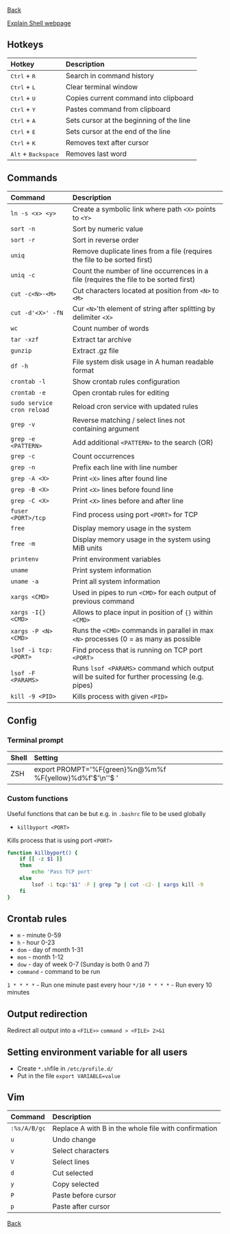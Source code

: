 [Back](../../README.md)

[Explain Shell webpage](http://explainshell.com/)

## Hotkeys

| Hotkey                                | Description                              |
|:--------------------------------------|:-----------------------------------------|
| <kbd>Ctrl</kbd> + <kbd>R</kbd>        | Search in command history                |
| <kbd>Ctrl</kbd> + <kbd>L</kbd>        | Clear terminal window                    |
| <kbd>Ctrl</kbd> + <kbd>U</kbd>        | Copies current command into clipboard    |
| <kbd>Ctrl</kbd> + <kbd>Y</kbd>        | Pastes command from clipboard            |
| <kbd>Ctrl</kbd> + <kbd>A</kbd>        | Sets cursor at the beginning of the line |
| <kbd>Ctrl</kbd> + <kbd>E</kbd>        | Sets cursor at the end of the line       |
| <kbd>Ctrl</kbd> + <kbd>K</kbd>        | Removes text after cursor                |
| <kbd>Alt</kbd> + <kbd>Backspace</kbd> | Removes last word                        |

## Commands

| Command                    | Description                                                                                  |
|:---------------------------|:---------------------------------------------------------------------------------------------|
| `ln -s <x> <y>`            | Create a symbolic link where path `<X>` points to `<Y>`                                      |
| `sort -n`                  | Sort by numeric value                                                                        |
| `sort -r`                  | Sort in reverse order                                                                        |
| `uniq`                     | Remove duplicate lines from a file (requires the file to be sorted first)                    |
| `uniq -c`                  | Count the number of line occurrences in a file (requires the file to be sorted first)        |
| `cut -c<N>-<M>`            | Cut characters located at position from `<N>` to `<M>`                                       |
| `cut -d'<X>' -fN`          | Cur `<N>`'th element of string after splitting by delimiter `<X>`                            |
| `wc`                       | Count number of words                                                                        |
| `tar -xzf`                 | Extract tar archive                                                                          |
| `gunzip`                   | Extract .gz file                                                                             |
| `df -h`                    | File system disk usage in A human readable format                                            |
| `crontab -l`               | Show crontab rules configuration                                                             |
| `crontab -e`               | Open crontab rules for editing                                                               |
| `sudo service cron reload` | Reload cron service with updated rules                                                       |
| `grep -v`                  | Reverse matching / select lines not containing argument                                      |
| `grep -e <PATTERN>`        | Add additional `<PATTERN>` to the search (OR)                                                |
| `grep -c`                  | Count occurrences                                                                            |
| `grep -n`                  | Prefix each line with line number                                                            |
| `grep -A <X>`              | Print `<X>` lines after found line                                                           |
| `grep -B <X>`              | Print `<X>` lines before found line                                                          |
| `grep -C <X>`              | Print `<X>` lines before and after line                                                      |
| `fuser <PORT>/tcp`         | Find process using port `<PORT>` for TCP                                                     |
| `free`                     | Display memory usage in the system                                                           |
| `free -m`                  | Display memory usage in the system using MiB units                                           |
| `printenv`                 | Print environment variables                                                                  |
| `uname`                    | Print system information                                                                     |
| `uname -a`                 | Print all system information                                                                 |
| `xargs <CMD>`              | Used in pipes to run `<CMD>` for each output of previous command                             |
| `xargs -I{} <CMD>`         | Allows to place input in position of `{}` within `<CMD>`                                     |
| `xargs -P <N> <CMD>`       | Runs the `<CMD>` commands in parallel in max `<N>` processes (0 = as many as possible        | 
| `lsof -i tcp:<PORT>`       | Find process that is running on TCP port `<PORT>`                                            |
| `lsof -F <PARAMS>`         | Runs `lsof <PARAMS>` command which output will be suited for further processing (e.g. pipes) |
| `kill -9 <PID>`            | Kills process with given `<PID>`                                                             |

## Config

### Terminal prompt

| Shell | Setting                                                  |
|:------|:---------------------------------------------------------|
| ZSH   | export PROMPT='%F{green}%n@%m%f %F{yellow}%d%f'$'\n''$ ' |

### Custom functions

Useful functions that can be but e.g. in `.bashrc` file to be used globally

- `killbyport <PORT>`

Kills process that is using port `<PORT>`

```bash
function killbyport() {
	if [[ -z $1 ]]
	then
		echo 'Pass TCP port'
	else
		lsof -i tcp:"$1" -F | grep ^p | cut -c2- | xargs kill -9
	fi
}
```

## Crontab rules

- `m` - minute 0-59
- `h` - hour 0-23
- `dom` - day of month 1-31
- `mon` - month 1-12
- `dow` - day of week 0-7 (Sunday is both 0 and 7)
- `command` - command to be run

`1 * * * *` - Run one minute past every hour
`*/10 * * * *` - Run every 10 minutes

## Output redirection

Redirect all output into a `<FILE>>`
`command > <FILE> 2>&1`

## Setting environment variable for all users

- Create `*.sh`file in `/etc/profile.d/`
- Put in the file `export VARIABLE=value`

## Vim

| Command      | Description                                          |
|:-------------|:-----------------------------------------------------|
| `:%s/A/B/gc` | Replace A with B in the whole file with confirmation |
| `u`          | Undo change                                          |
| `v`          | Select characters                                    |
| `V`          | Select lines                                         |
| `d`          | Cut selected                                         |
| `y`          | Copy selected                                        |
| `P`          | Paste before cursor                                  |
| `p`          | Paste after cursor                                   |

[Back](../../README.md)
